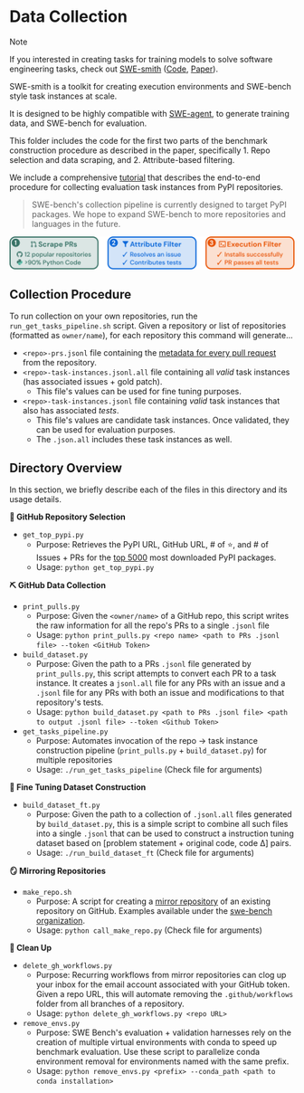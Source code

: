 # Data Collection

> [!NOTE]
> If you interested in creating tasks for training models to solve software engineering tasks,
> check out [SWE-smith](https://swesmith.com/) ([Code](https://github.com/SWE-bench/SWE-smith), [Paper](https://swesmith.com/assets/paper.pdf)).
> 
> SWE-smith is a toolkit for creating execution environments and SWE-bench style task instances at scale.
> 
> It is designed to be highly compatible with [SWE-agent](https://github.com/SWE-agent/SWE-agent),
> to generate training data, and SWE-bench for evaluation.

This folder includes the code for the first two parts of the benchmark construction procedure as described in the paper, specifically 1. Repo selection and data scraping, and 2. Attribute-based filtering.

We include a comprehensive [tutorial](docs/guides/collection.md) that describes the end-to-end procedure for collecting evaluation task instances from PyPI repositories.

> SWE-bench's collection pipeline is currently designed to target PyPI packages. We hope to expand SWE-bench to more repositories and languages in the future.

<img src="../../docs/assets/figures/collection.png">

## Collection Procedure
To run collection on your own repositories, run the `run_get_tasks_pipeline.sh` script. Given a repository or list of repositories (formatted as `owner/name`), for each repository this command will generate...
* `<repo>-prs.jsonl` file containing the [metadata for every pull request](https://docs.github.com/rest/reference/pulls#list-pull-requests) from the repository.
* `<repo>-task-instances.jsonl.all` file containing all *valid* task instances (has associated issues + gold patch).
    * This file's values can be used for fine tuning purposes.
* `<repo>-task-instances.jsonl` file containing *valid* task instances that also has associated *tests*.
    * This file's values are candidate task instances. Once validated, they can be used for evaluation purposes.
    * The `.json.all` includes these task instances as well.

## Directory Overview
In this section, we briefly describe each of the files in this directory and its usage details.

**🧐 GitHub Repository Selection**
* `get_top_pypi.py`
    * Purpose: Retrieves the PyPI URL, GitHub URL, # of ⭐, and # of Issues + PRs for the [top 5000](https://hugovk.github.io/top-pypi-packages/") most downloaded PyPI packages.
    * Usage: `python get_top_pypi.py`

**⛏️ GitHub Data Collection**
* `print_pulls.py`
    * Purpose: Given the `<owner/name>` of a GitHub repo, this script writes the raw information for all the repo's PRs to a single `.jsonl` file
    * Usage: `python print_pulls.py <repo name> <path to PRs .jsonl file> --token <GitHub Token>`
* `build_dataset.py`
    * Purpose: Given the path to a PRs `.jsonl` file generated by `print_pulls.py`, this script attempts to convert each PR to a task instance. It creates a `jsonl.all` file for any PRs with an issue and a `.jsonl` file for any PRs with both an issue and modifications to that repository's tests.
    * Usage: `python build_dataset.py <path to PRs .jsonl file> <path to output .jsonl file> --token <Github Token>`
* `get_tasks_pipeline.py`
    * Purpose: Automates invocation of the repo → task instance construction pipeline (`print_pulls.py` + `build_dataset.py`) for multiple repositories
    * Usage: `./run_get_tasks_pipeline` (Check file for arguments)

**🎵 Fine Tuning Dataset Construction**
* `build_dataset_ft.py`
    * Purpose: Given the path to a collection of `.jsonl.all` files generated by `build_dataset.py`, this is a simple script to combine all such files into a single `.jsonl` that can be used to construct a instruction tuning dataset based on [problem statement + original code, code Δ] pairs.
    * Usage: `./run_build_dataset_ft` (Check file for arguments)

**🪞 Mirroring Repositories**
* `make_repo.sh`
    * Purpose: A script for creating a [mirror repository](https://docs.github.com/en/repositories/creating-and-managing-repositories/duplicating-a-repository) of an existing repository on GitHub. Examples available under the [swe-bench organization](https://github.com/orgs/swe-bench/repositories).
    * Usage: `python call_make_repo.py` (Check file for arguments)

**🧹 Clean Up**
* `delete_gh_workflows.py`
    * Purpose: Recurring workflows from mirror repositories can clog up your inbox for the email account associated with your GitHub token. Given a repo URL, this will automate removing the `.github/workflows` folder from all branches of a repository.
    * Usage: `python delete_gh_workflows.py <repo URL>`
* `remove_envs.py`
    * Purpose: SWE Bench's evaluation + validation harnesses rely on the creation of multiple virtual environments with conda to speed up benchmark evaluation. Use these script to parallelize conda environment removal for environments named with the same prefix.
    * Usage: `python remove_envs.py <prefix> --conda_path <path to conda installation>`
